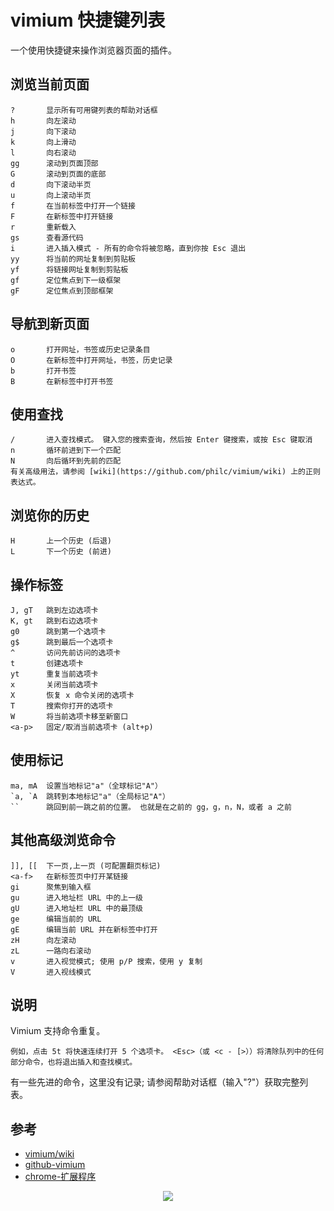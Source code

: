 # vimium 快捷键列表
一个使用快捷键来操作浏览器页面的插件。

## 浏览当前页面
```
?       显示所有可用键列表的帮助对话框
h       向左滚动
j       向下滚动
k       向上滑动
l       向右滚动
gg      滚动到页面顶部
G       滚动到页面的底部
d       向下滚动半页
u       向上滚动半页
f       在当前标签中打开一个链接
F       在新标签中打开链接
r       重新载入
gs      查看源代码
i       进入插入模式 - 所有的命令将被忽略，直到你按 Esc 退出
yy      将当前的网址复制到剪贴板
yf      将链接网址复制到剪贴板
gf      定位焦点到下一级框架
gF      定位焦点到顶部框架
```
## 导航到新页面
```
o       打开网址，书签或历史记录条目
O       在新标签中打开网址，书签，历史记录
b       打开书签
B       在新标签中打开书签
```
## 使用查找
```
/       进入查找模式。 键入您的搜索查询，然后按 Enter 键搜索，或按 Esc 键取消
n       循环前进到下一个匹配
N       向后循环到先前的匹配
有关高级用法，请参阅 [wiki](https://github.com/philc/vimium/wiki) 上的正则表达式。
```

## 浏览你的历史
```
H       上一个历史 (后退)
L       下一个历史 (前进)
```
## 操作标签
```
J, gT   跳到左边选项卡
K, gt   跳到右边选项卡
g0      跳到第一个选项卡
g$      跳到最后一个选项卡
^       访问先前访问的选项卡
t       创建选项卡
yt      重复当前选项卡
x       关闭当前选项卡
X       恢复 x 命令关闭的选项卡
T       搜索你打开的选项卡
W       将当前选项卡移至新窗口
<a-p>   固定/取消当前选项卡 (alt+p)
```
## 使用标记
```
ma, mA  设置当地标记"a"（全球标记"A"）
`a, `A  跳转到本地标记"a"（全局标记"A"）
``      跳回到前一跳之前的位置。 也就是在之前的 gg，g，n，N，或者 a 之前
```
## 其他高级浏览命令
```
]], [[  下一页,上一页 (可配置翻页标记)
<a-f>   在新标签页中打开某链接
gi      聚焦到输入框
gu      进入地址栏 URL 中的上一级
gU      进入地址栏 URL 中的最顶级
ge      编辑当前的 URL
gE      编辑当前 URL 并在新标签中打开
zH      向左滚动
zL      一路向右滚动
v       进入视觉模式; 使用 p/P 搜索，使用 y 复制
V       进入视线模式
```

## 说明
Vimium 支持命令重复。
```
例如，点击 5t 将快速连续打开 5 个选项卡。 <Esc>（或 <c - [>））将清除队列中的任何部分命令，也将退出插入和查找模式。
```
有一些先进的命令，这里没有记录; 请参阅帮助对话框（输入"?"）获取完整列表。

## 参考
- [vimium/wiki](https://github.com/philc/vimium/wiki)
- [github-vimium](https://github.com/philc/vimium)
- [chrome-扩展程序 ](https://chrome.google.com/extensions/detail/dbepggeogbaibhgnhhndojpepiihcmeb)

<div align="center">
    <img src="https://blog-review-notes.oss-cn-beijing.aliyuncs.com/gourderwa.footer.jpeg">
</div>